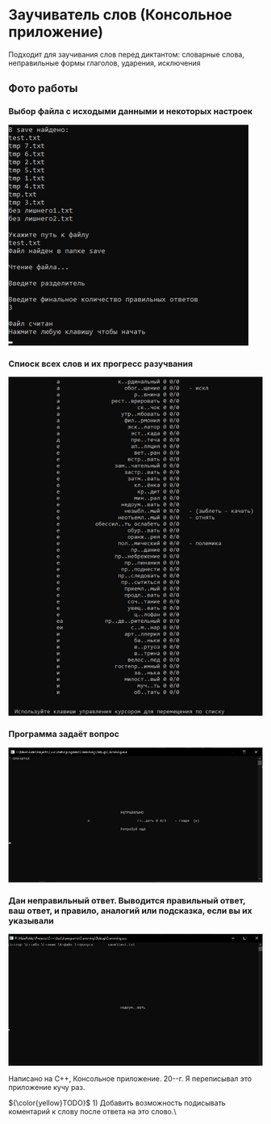# Заучиватель слов (Консольное приложение)

<p>Подходит для заучивания слов перед диктантом: словарные слова, неправильные формы глаголов, ударения, исключения</p>

## Фото работы

### Выбор файла с исходыми данными и некоторых настроек

[<img src="Info/opening.jpg"/>](Info/opening.jpg)

### Спиоск всех слов и их прогресс разучвания

[<img src="Info/list.jpg"/>](Info/list.jpg)

### Программа задаёт вопрос

[<img src="Info/answer.jpg"/>](Info/answer.jpg)

### Дан неправильный ответ. Выводится правильный ответ, ваш ответ, и правило, аналогий или подсказка, если вы их указывали

[<img src="Info/asks.jpg"/>](Info/asks.jpg)


Написано на C++, Консольное приложение. 20--г. Я переписывал это приложение кучу раз.

 ${\color{yellow}TODO}$ 1) Добавить возможность подисывать коментарий к слову после ответа на это слово.\
 